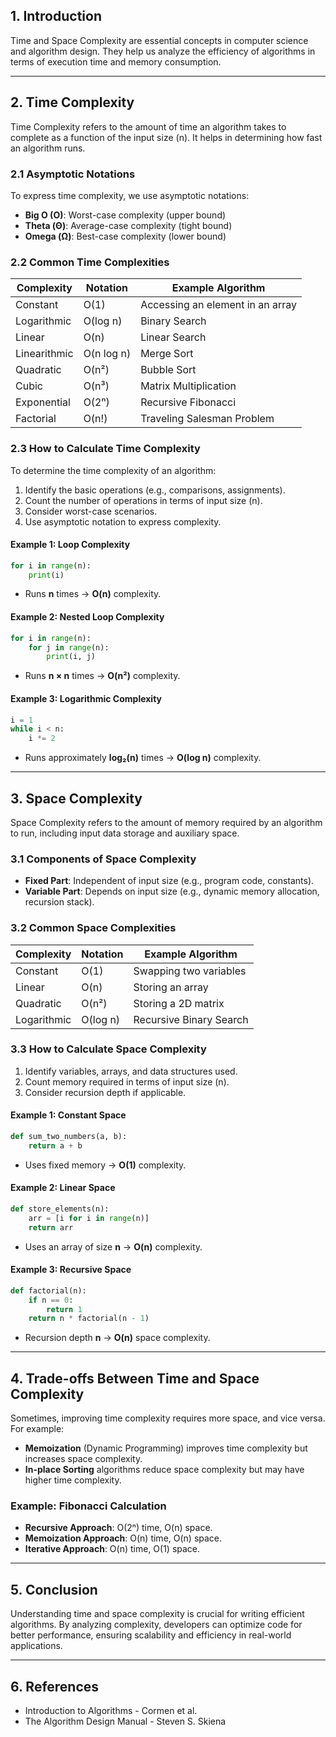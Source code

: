## 1. Introduction

Time and Space Complexity are essential concepts in computer science and algorithm design. They help us analyze the efficiency of algorithms in terms of execution time and memory consumption.

---
## 2. Time Complexity

Time Complexity refers to the amount of time an algorithm takes to complete as a function of the input size (n). It helps in determining how fast an algorithm runs.
### 2.1 Asymptotic Notations

To express time complexity, we use asymptotic notations:

- **Big O (O)**: Worst-case complexity (upper bound)
- **Theta (Θ)**: Average-case complexity (tight bound)
- **Omega (Ω)**: Best-case complexity (lower bound)
### 2.2 Common Time Complexities

| Complexity   | Notation   | Example Algorithm                |
| ------------ | ---------- | -------------------------------- |
| Constant     | O(1)       | Accessing an element in an array |
| Logarithmic  | O(log n)   | Binary Search                    |
| Linear       | O(n)       | Linear Search                    |
| Linearithmic | O(n log n) | Merge Sort                       |
| Quadratic    | O(n²)      | Bubble Sort                      |
| Cubic        | O(n³)      | Matrix Multiplication            |
| Exponential  | O(2ⁿ)      | Recursive Fibonacci              |
| Factorial    | O(n!)      | Traveling Salesman Problem       |

### 2.3 How to Calculate Time Complexity

To determine the time complexity of an algorithm:
1. Identify the basic operations (e.g., comparisons, assignments).
2. Count the number of operations in terms of input size (n).
3. Consider worst-case scenarios.
4. Use asymptotic notation to express complexity.
#### Example 1: Loop Complexity
```python
for i in range(n):
    print(i)
```

- Runs **n** times → **O(n)** complexity.

#### Example 2: Nested Loop Complexity
```python
for i in range(n):
    for j in range(n):
        print(i, j)
```

- Runs **n × n** times → **O(n²)** complexity.

#### Example 3: Logarithmic Complexity
```python
i = 1
while i < n:
    i *= 2
```

- Runs approximately **log₂(n)** times → **O(log n)** complexity.

---

## 3. Space Complexity
Space Complexity refers to the amount of memory required by an algorithm to run, including input data storage and auxiliary space.
### 3.1 Components of Space Complexity
- **Fixed Part**: Independent of input size (e.g., program code, constants).
- **Variable Part**: Depends on input size (e.g., dynamic memory allocation, recursion stack).
### 3.2 Common Space Complexities

| Complexity  | Notation | Example Algorithm       |
| ----------- | -------- | ----------------------- |
| Constant    | O(1)     | Swapping two variables  |
| Linear      | O(n)     | Storing an array        |
| Quadratic   | O(n²)    | Storing a 2D matrix     |
| Logarithmic | O(log n) | Recursive Binary Search |

### 3.3 How to Calculate Space Complexity
1. Identify variables, arrays, and data structures used.
2. Count memory required in terms of input size (n).
3. Consider recursion depth if applicable.
#### Example 1: Constant Space
```python
def sum_two_numbers(a, b):
    return a + b
```
- Uses fixed memory → **O(1)** complexity.

#### Example 2: Linear Space
```python
def store_elements(n):
    arr = [i for i in range(n)]
    return arr
```

- Uses an array of size **n** → **O(n)** complexity.
#### Example 3: Recursive Space
```python
def factorial(n):
    if n == 0:
        return 1
    return n * factorial(n - 1)
```
- Recursion depth **n** → **O(n)** space complexity.
---
## 4. Trade-offs Between Time and Space Complexity
Sometimes, improving time complexity requires more space, and vice versa. For example:
- **Memoization** (Dynamic Programming) improves time complexity but increases space complexity.
- **In-place Sorting** algorithms reduce space complexity but may have higher time complexity.
### Example: Fibonacci Calculation
- **Recursive Approach**: O(2ⁿ) time, O(n) space.
- **Memoization Approach**: O(n) time, O(n) space.
- **Iterative Approach**: O(n) time, O(1) space.
---
## 5. Conclusion

Understanding time and space complexity is crucial for writing efficient algorithms. By analyzing complexity, developers can optimize code for better performance, ensuring scalability and efficiency in real-world applications.

---
## 6. References

- Introduction to Algorithms - Cormen et al.
- The Algorithm Design Manual - Steven S. Skiena